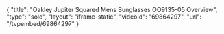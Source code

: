{
    "title": "Oakley Jupiter Squared Mens Sunglasses OO9135-05 Overview",
    "type": "solo",
    "layout": "iframe-static",
    "videoId": "69864297",
    "url": "\/tvpembed\/69864297"
}